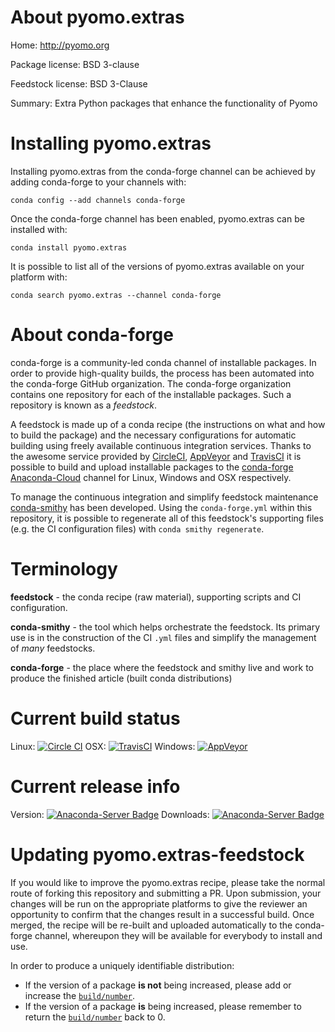 About pyomo.extras
==================

Home: http://pyomo.org

Package license: BSD 3-clause

Feedstock license: BSD 3-Clause

Summary: Extra Python packages that enhance the functionality of Pyomo



Installing pyomo.extras
=======================

Installing pyomo.extras from the conda-forge channel can be achieved by adding conda-forge to your channels with:

```
conda config --add channels conda-forge
```

Once the conda-forge channel has been enabled, pyomo.extras can be installed with:

```
conda install pyomo.extras
```

It is possible to list all of the versions of pyomo.extras available on your platform with:

```
conda search pyomo.extras --channel conda-forge
```


About conda-forge
=================

conda-forge is a community-led conda channel of installable packages.
In order to provide high-quality builds, the process has been automated into the
conda-forge GitHub organization. The conda-forge organization contains one repository 
for each of the installable packages. Such a repository is known as a *feedstock*.

A feedstock is made up of a conda recipe (the instructions on what and how to build
the package) and the necessary configurations for automatic building using freely
available continuous integration services. Thanks to the awesome service provided by
[CircleCI](https://circleci.com/), [AppVeyor](http://www.appveyor.com/)
and [TravisCI](https://travis-ci.org/) it is possible to build and upload installable
packages to the [conda-forge](https://anaconda.org/conda-forge)
[Anaconda-Cloud](http://docs.anaconda.org/) channel for Linux, Windows and OSX respectively.

To manage the continuous integration and simplify feedstock maintenance
[conda-smithy](http://github.com/conda-forge/conda-smithy) has been developed.
Using the ``conda-forge.yml`` within this repository, it is possible to regenerate all of
this feedstock's supporting files (e.g. the CI configuration files) with ``conda smithy regenerate``.


Terminology
===========

**feedstock** - the conda recipe (raw material), supporting scripts and CI configuration.

**conda-smithy** - the tool which helps orchestrate the feedstock.
                   Its primary use is in the construction of the CI ``.yml`` files
                   and simplify the management of *many* feedstocks.

**conda-forge** - the place where the feedstock and smithy live and work to
                  produce the finished article (built conda distributions)

Current build status
====================

Linux: [![Circle CI](https://circleci.com/gh/conda-forge/pyomo.extras-feedstock.svg?style=svg)](https://circleci.com/gh/conda-forge/pyomo.extras-feedstock)
OSX: [![TravisCI](https://travis-ci.org/conda-forge/pyomo.extras-feedstock.svg?branch=master)](https://travis-ci.org/conda-forge/pyomo.extras-feedstock) 
Windows: [![AppVeyor](https://ci.appveyor.com/api/projects/status/github/conda-forge/pyomo-extras-feedstock?svg=True)](https://ci.appveyor.com/project/conda-forge/pyomo-extras-feedstock/branch/master)

Current release info
====================
Version: [![Anaconda-Server Badge](https://anaconda.org/conda-forge/pyomo.extras/badges/version.svg)](https://anaconda.org/conda-forge/pyomo.extras)
Downloads: [![Anaconda-Server Badge](https://anaconda.org/conda-forge/pyomo.extras/badges/downloads.svg)](https://anaconda.org/conda-forge/pyomo.extras)


Updating pyomo.extras-feedstock
===============================

If you would like to improve the pyomo.extras recipe, please take the normal
route of forking this repository and submitting a PR. Upon submission, your changes will
be run on the appropriate platforms to give the reviewer an opportunity to confirm that the
changes result in a successful build. Once merged, the recipe will be re-built and uploaded
automatically to the conda-forge channel, whereupon they will be available for everybody to
install and use.

In order to produce a uniquely identifiable distribution:
 * If the version of a package **is not** being increased, please add or increase
   the [``build/number``](http://conda.pydata.org/docs/building/meta-yaml.html#build-number-and-string). 
 * If the version of a package **is** being increased, please remember to return
   the [``build/number``](http://conda.pydata.org/docs/building/meta-yaml.html#build-number-and-string)
   back to 0.
